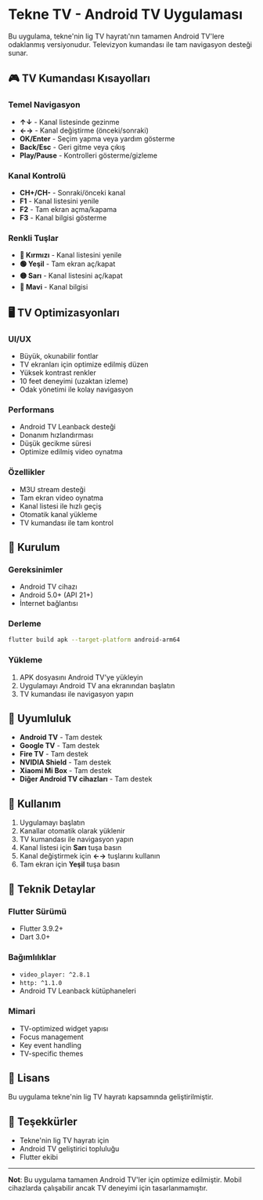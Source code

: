 # Tekne TV - Android TV Uygulaması

Bu uygulama, tekne'nin lig TV hayratı'nın tamamen Android TV'lere odaklanmış versiyonudur. Televizyon kumandası ile tam navigasyon desteği sunar.

## 🎮 TV Kumandası Kısayolları

### Temel Navigasyon
- **↑↓** - Kanal listesinde gezinme
- **←→** - Kanal değiştirme (önceki/sonraki)
- **OK/Enter** - Seçim yapma veya yardım gösterme
- **Back/Esc** - Geri gitme veya çıkış
- **Play/Pause** - Kontrolleri gösterme/gizleme

### Kanal Kontrolü
- **CH+/CH-** - Sonraki/önceki kanal
- **F1** - Kanal listesini yenile
- **F2** - Tam ekran açma/kapama
- **F3** - Kanal bilgisi gösterme

### Renkli Tuşlar
- **🔴 Kırmızı** - Kanal listesini yenile
- **🟢 Yeşil** - Tam ekran aç/kapat
- **🟡 Sarı** - Kanal listesini aç/kapat
- **🔵 Mavi** - Kanal bilgisi

## 🖥️ TV Optimizasyonları

### UI/UX
- Büyük, okunabilir fontlar
- TV ekranları için optimize edilmiş düzen
- Yüksek kontrast renkler
- 10 feet deneyimi (uzaktan izleme)
- Odak yönetimi ile kolay navigasyon

### Performans
- Android TV Leanback desteği
- Donanım hızlandırması
- Düşük gecikme süresi
- Optimize edilmiş video oynatma

### Özellikler
- M3U stream desteği
- Tam ekran video oynatma
- Kanal listesi ile hızlı geçiş
- Otomatik kanal yükleme
- TV kumandası ile tam kontrol

## 🚀 Kurulum

### Gereksinimler
- Android TV cihazı
- Android 5.0+ (API 21+)
- İnternet bağlantısı

### Derleme
```bash
flutter build apk --target-platform android-arm64
```

### Yükleme
1. APK dosyasını Android TV'ye yükleyin
2. Uygulamayı Android TV ana ekranından başlatın
3. TV kumandası ile navigasyon yapın

## 📱 Uyumluluk

- **Android TV** - Tam destek
- **Google TV** - Tam destek  
- **Fire TV** - Tam destek
- **NVIDIA Shield** - Tam destek
- **Xiaomi Mi Box** - Tam destek
- **Diğer Android TV cihazları** - Tam destek

## 🎯 Kullanım

1. Uygulamayı başlatın
2. Kanallar otomatik olarak yüklenir
3. TV kumandası ile navigasyon yapın
4. Kanal listesi için **Sarı** tuşa basın
5. Kanal değiştirmek için **←→** tuşlarını kullanın
6. Tam ekran için **Yeşil** tuşa basın

## 🔧 Teknik Detaylar

### Flutter Sürümü
- Flutter 3.9.2+
- Dart 3.0+

### Bağımlılıklar
- `video_player: ^2.8.1`
- `http: ^1.1.0`
- Android TV Leanback kütüphaneleri

### Mimari
- TV-optimized widget yapısı
- Focus management
- Key event handling
- TV-specific themes

## 📄 Lisans

Bu uygulama tekne'nin lig TV hayratı kapsamında geliştirilmiştir.

## 🙏 Teşekkürler

- Tekne'nin lig TV hayratı için
- Android TV geliştirici topluluğu
- Flutter ekibi

---

**Not**: Bu uygulama tamamen Android TV'ler için optimize edilmiştir. Mobil cihazlarda çalışabilir ancak TV deneyimi için tasarlanmamıştır.